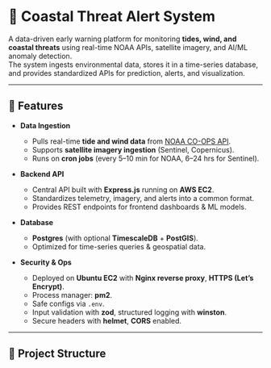  # 🌊 Coastal Threat Alert System

A data-driven early warning platform for monitoring **tides, wind, and coastal threats** using real-time NOAA APIs, satellite imagery, and AI/ML anomaly detection.  
The system ingests environmental data, stores it in a time-series database, and provides standardized APIs for prediction, alerts, and visualization.

---

## 📌 Features
- **Data Ingestion**
  - Pulls real-time **tide and wind data** from [NOAA CO-OPS API](https://api.tidesandcurrents.noaa.gov/).
  - Supports **satellite imagery ingestion** (Sentinel, Copernicus).
  - Runs on **cron jobs** (every 5–10 min for NOAA, 6–24 hrs for Sentinel).

- **Backend API**
  - Central API built with **Express.js** running on **AWS EC2**.
  - Standardizes telemetry, imagery, and alerts into a common format.
  - Provides REST endpoints for frontend dashboards & ML models.

- **Database**
  - **Postgres** (with optional **TimescaleDB** + **PostGIS**).
  - Optimized for time-series queries & geospatial data.

- **Security & Ops**
  - Deployed on **Ubuntu EC2** with **Nginx reverse proxy**, **HTTPS (Let’s Encrypt)**.
  - Process manager: **pm2**.
  - Safe configs via `.env`.
  - Input validation with **zod**, structured logging with **winston**.
  - Secure headers with **helmet**, **CORS** enabled.

---

## 📂 Project Structure

